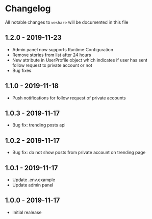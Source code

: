# Changelog

All notable changes to `weshare` will be documented in this file

## 1.2.0 - 2019-11-23
- Admin panel now supports Runtime Configuration
- Remove stories from list after 24 hours
- New attribute in UserProfile object which indicates if user has sent follow request to private account or not
- Bug fixes

## 1.1.0 - 2019-11-18
- Push notifications for follow request of private accounts

## 1.0.3 - 2019-11-17
- Bug fix: trending posts api

## 1.0.2 - 2019-11-17
- Bug fix: do not show posts from private account on trending page

## 1.0.1 - 2019-11-17

- Update .env.example
- Update admin panel

## 1.0.0 - 2019-11-17

- Initial realease
